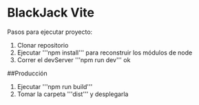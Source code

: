 # BlackJack Vite

Pasos para ejecutar proyecto:

1. Clonar repositorio
2. Ejecutar '''npm install''' para reconstruir los módulos de node
3. Correr el devServer '''npm run dev''' ok

##Producción

1. Ejecutar '''npm run build'''
2. Tomar la carpeta '''dist''' y desplegarla